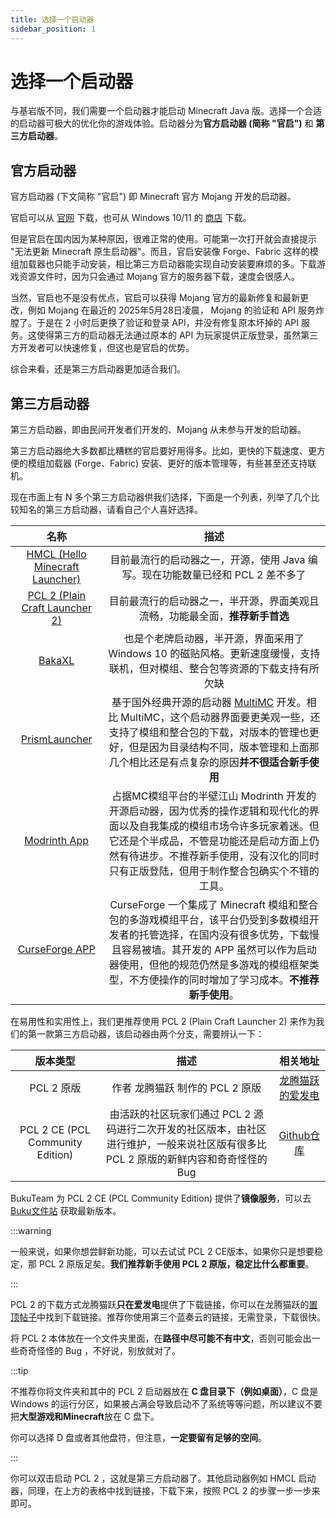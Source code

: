 ```yaml
---
title: 选择一个启动器
sidebar_position: 1
---
```


# 选择一个启动器

与基岩版不同，我们需要一个启动器才能启动 Minecraft Java 版。选择一个合适的启动器可极大的优化你的游戏体验。启动器分为**官方启动器 (简称 "官启")** 和 **第三方启动器**。

## 官方启动器

官方启动器 (下文简称 "官启") 即 Minecraft 官方 Mojang 开发的启动器。

官启可以从 [官网](https://www.minecraft.net/zh-hans/download) 下载，也可从 Windows 10/11 的 [商店](https://apps.microsoft.com/detail/9PGW18NPBZV5?hl=zh-cn&gl=HK&ocid=pdpshare) 下载。

但是官启在国内因为某种原因，很难正常的使用。可能第一次打开就会直接提示 "无法更新 Minecraft 原生启动器"。而且，官启安装像 Forge、Fabric 这样的模组加载器也只能手动安装，相比第三方启动器能实现自动安装要麻烦的多。下载游戏资源文件时，因为只会通过 Mojang 官方的服务器下载，速度会很感人。

当然，官启也不是没有优点，官启可以获得 Mojang 官方的最新修复和最新更改，例如 Mojang 在最近的 2025年5月28日凌晨， Mojang 的验证和 API 服务炸膛了。于是在 2 小时后更换了验证和登录 API，并没有修复原本坏掉的 API 服务。这使得第三方的启动器无法通过原本的 API 为玩家提供正版登录，虽然第三方开发者可以快速修复，但这也是官启的优势。

综合来看，还是第三方启动器更加适合我们。

## 第三方启动器

第三方启动器，即由民间开发者们开发的、Mojang 从未参与开发的启动器。

第三方启动器绝大多数都比糟糕的官启要好用得多。比如，更快的下载速度、更方便的模组加载器 (Forge、Fabric) 安装、更好的版本管理等，有些甚至还支持联机。

现在市面上有 N 多个第三方启动器供我们选择，下面是一个列表，列举了几个比较知名的第三方启动器，请看自己个人喜好选择。

|名称|描述|
|:-:|:-:|
|[HMCL (Hello Minecraft Launcher)](https://hmcl.huangyuhui.net/)|目前最流行的启动器之一，开源，使用 Java 编写。现在功能数量已经和 PCL 2 差不多了|
|[PCL 2 (Plain Craft Launcher 2)](https://afdian.com/p/0164034c016c11ebafcb52540025c377)|目前最流行的启动器之一，半开源，界面美观且流畅，功能最全面，**推荐新手首选**|
|[BakaXL](https://www.bakaxl.com/)|也是个老牌启动器，半开源，界面采用了 Windows 10 的磁贴风格。更新速度缓慢，支持联机，但对模组、整合包等资源的下载支持有所欠缺|
|[PrismLauncher](https://prismlauncher.org/)|基于国外经典开源的启动器 [MultiMC](https://multimc.org/) 开发。相比 MultiMC，这个启动器界面要更美观一些，还支持了模组和整合包的下载，对版本的管理也更好，但是因为目录结构不同，版本管理和上面那几个相比还是有点复杂的原因**并不很适合新手使用**|
|[Modrinth App](https://modrinth.com/app)|占据MC模组平台的半壁江山 Modrinth 开发的开源启动器，因为优秀的操作逻辑和现代化的界面以及自我集成的模组市场令许多玩家着迷。但它还是个半成品，不管是功能还是启动方面上仍然有待进步。不推荐新手使用，没有汉化的同时只有正版登陆，但用于制作整合包确实个不错的工具。|
|[CurseForge APP](https://www.curseforge.com/download/app)|CurseForge 一个集成了 Minecraft 模组和整合包的多游戏模组平台，该平台仍受到多数模组开发者的托管选择，在国内没有很多优势，下载慢且容易被墙。其开发的 APP 虽然可以作为启动器使用，但他的规范仍然是多游戏的模组框架类型，不方便操作的同时增加了学习成本。**不推荐新手使用**。|

在易用性和实用性上，我们更推荐使用 PCL 2 (Plain Craft Launcher 2) 来作为我们的第一款第三方启动器，该启动器由两个分支，需要辨认一下：

|             版本类型             |                             描述                             |                        相关地址                        |
| :------------------------------: | :----------------------------------------------------------: | :----------------------------------------------------: |
|            PCL 2 原版            |               作者 龙腾猫跃 制作的 PCL 2 原版                |     [龙腾猫跃的爱发电](https://afdian.com/a/LTCat)     |
| PCL 2 CE (PCL Community Edition) | 由活跃的社区玩家们通过 PCL 2 源码进行二次开发的社区版本，由社区进行维护，一般来说社区版有很多比 PCL 2 原版的新鲜内容和奇奇怪怪的 Bug | [Github仓库](https://github.com/PCL-Community/PCL2-CE) |

BukuTeam 为 PCL 2 CE (PCL Community Edition) 提供了**镜像服务**，可以去 [Buku文件站](https://file.buku.wiki) 获取最新版本。

:::warning

一般来说，如果你想尝鲜新功能，可以去试试 PCL 2 CE版本，如果你只是想要稳定，那 PCL 2 原版足矣。**我们推荐新手使用 PCL 2 原版，稳定比什么都重要**。

:::

PCL 2 的下载方式龙腾猫跃**只在爱发电**提供了下载链接，你可以在龙腾猫跃的[置顶帖子](https://afdian.com/p/0164034c016c11ebafcb52540025c377)中找到下载链接。推荐你使用第三个蓝奏云的链接，无需登录，下载很快。

将 PCL 2 本体放在一个文件夹里面，在**路径中尽可能不有中文**，否则可能会出一些奇奇怪怪的 Bug ，不好说，别放就对了。

:::tip

不推荐你将文件夹和其中的 PCL 2 启动器放在 **C 盘目录下（例如桌面）**，C 盘是 Windows 的运行分区，如果被占满会导致启动不了系统等等问题，所以建议不要把**大型游戏和Minecraft**放在 C 盘下。

你可以选择 D 盘或者其他盘符，但注意，**一定要留有足够的空间**。

:::

你可以双击启动 PCL 2 ，这就是第三方启动器了。其他启动器例如 HMCL 启动器，同理，在上方的表格中找到链接，下载下来，按照 PCL 2 的步骤一步一步来即可。



